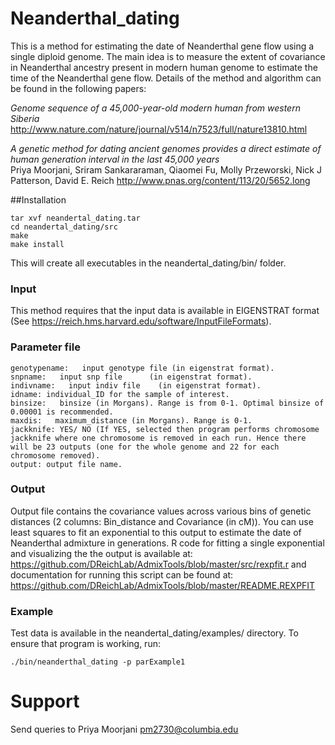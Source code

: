 # Neanderthal_dating
This is a method for estimating the date of Neanderthal gene flow using a single diploid genome. The main idea is to measure the extent of covariance in Neanderthal ancestry present in modern human genome to estimate the time of the Neanderthal gene flow. Details of the method and algorithm can be found in the following papers:

*Genome sequence of a 45,000-year-old modern human from western Siberia* <br />
http://www.nature.com/nature/journal/v514/n7523/full/nature13810.html

*A genetic method for dating ancient genomes provides a direct estimate of human generation interval in the last 45,000 years* <br />
Priya Moorjani, Sriram Sankararaman, Qiaomei Fu, Molly Przeworski, Nick J Patterson, David E. Reich
http://www.pnas.org/content/113/20/5652.long

##Installation
```
tar xvf neandertal_dating.tar
cd neandertal_dating/src
make
make install
```
This will create all executables in the neandertal_dating/bin/ folder. 


### Input
This method requires that the input data is available in EIGENSTRAT format (See https://reich.hms.harvard.edu/software/InputFileFormats).  

### Parameter file
```
genotypename:   input genotype file (in eigenstrat format).
snpname:   input snp file      (in eigenstrat format).
indivname:   input indiv file    (in eigenstrat format).
idname: individual_ID for the sample of interest.
binsize:   binsize (in Morgans). Range is from 0-1. Optimal binsize of 0.00001 is recommended.
maxdis:   maximum_distance (in Morgans). Range is 0-1. 
jackknife: YES/ NO (If YES, selected then program performs chromosome jackknife where one chromosome is removed in each run. Hence there will be 23 outputs (one for the whole genome and 22 for each chromosome removed).
output: output file name.
```
### Output

Output file contains the covariance values across various bins of genetic distances (2 columns: Bin_distance and Covariance (in cM)). You can use least squares to fit an exponential to this output to estimate the date of Neanderthal admixture in generations. R code for fitting a single exponential and visualizing the the output is available at:
https://github.com/DReichLab/AdmixTools/blob/master/src/rexpfit.r
and documentation for running this script can be found at: https://github.com/DReichLab/AdmixTools/blob/master/README.REXPFIT

### Example

Test data is available in the neandertal_dating/examples/ directory. To ensure that program is working, run:
```
./bin/neanderthal_dating -p parExample1
```

# Support
Send queries to Priya Moorjani <pm2730@columbia.edu>
